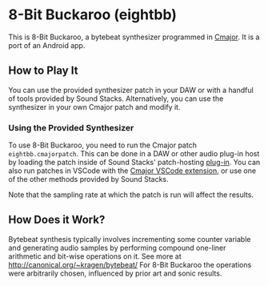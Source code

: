 # 8-Bit Buckaroo (eightbb)

This is 8-Bit Buckaroo, a bytebeat synthesizer programmed in [Cmajor](https://cmajor.dev/). It is a port of an Android app.

## How to Play It

You can use the provided synthesizer patch in your DAW or with a handful of tools provided by Sound Stacks. Alternatively, you can use the synthesizer in your own Cmajor patch and modify it.

### Using the Provided Synthesizer

To use 8-Bit Buckaroo, you need to run the Cmajor patch `eightbb.cmajorpatch`. This can be done in a DAW or other audio plug-in host by loading the patch inside of Sound Stacks' patch-hosting [plug-in](https://cmajor.dev/docs/GettingStarted#loading-patches-in-your-daw-with-the-cmajor-vstau-plugin). You can also run patches in VSCode with the [Cmajor VSCode extension](https://cmajor.dev/docs/GettingStarted#using-cmajor-in-vscode), or use one of the other methods provided by Sound Stacks.

Note that the sampling rate at which the patch is run will affect the results.

## How Does it Work?

Bytebeat synthesis typically involves incrementing some counter variable and generating audio samples by performing compound one-liner arithmetic and bit-wise operations on it. See more at http://canonical.org/~kragen/bytebeat/ For 8-Bit Buckaroo the operations were arbitrarily chosen, influenced by prior art and sonic results.